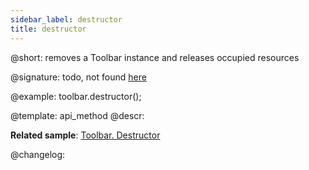 ```yaml
---
sidebar_label: destructor
title: destructor
---          
```


@short: removes a Toolbar instance and releases occupied resources

@signature: todo, not found [here](https://cdn.dhtmlx.com/suite/pro/edge/types/ts-toolbar/sources/types.d.ts)

@example:
toolbar.destructor();


@template: api_method
@descr:


**Related sample**: [Toolbar. Destructor](https://snippet.dhtmlx.com/3ivdiha0)


@changelog:


